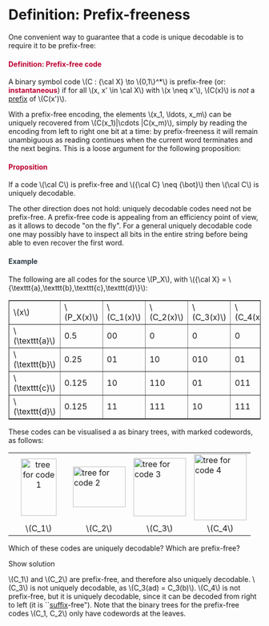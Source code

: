 # Definition: Prefix-freeness

<p>One convenient way to guarantee that a code is unique decodable is to require it to be prefix-free:</p>
<div class="content-box pad-box-mini border border-trbl border-round">
<h4 style="color: #bc0031;"><strong>Definition: Prefix-free code</strong></h4>
A binary symbol code \(C : {\cal X} \to \{0,1\}^*\) is prefix-free (or: <span style="color: #bc0031;"><strong>instantaneous</strong></span>) if for all \(x, x' \in \cal X\) with \(x \neq x'\), \(C(x)\) is <i>not</i> a <a href="https://en.wikipedia.org/wiki/Substring#Prefix">prefix</a> of \(C(x')\).</div>
<p>With a prefix-free encoding, the elements \(x_1, \ldots, x_m\) can be uniquely recovered from \(C(x_1)|\cdots |C(x_m)\), simply by reading the encoding from left to right one bit at a time: by prefix-freeness it will remain unambiguous as reading continues when the current word terminates and the next begins. This is a loose argument for the following proposition:</p>
<div class="content-box pad-box-mini border border-trbl border-round">
<h4 style="color: #bc0031;"><strong>Proposition</strong></h4>
If a code \(\cal C\) is prefix-free and \({\cal C} \neq {\bot}\) then \(\cal C\) is uniquely decodable.</div>
<p>The other direction does not hold: uniquely decodable codes need not be prefix-free. A prefix-free code is appealing from an efficiency point of view, as it allows to decode "on the fly". For a general uniquely decodable code one may possibly have to inspect all bits in the entire string before being able to even recover the first word.</p>
<div class="content-box pad-box-mini border border-trbl border-round">
<h4 style="color: #2d3b45;"><strong>Example</strong></h4>
The following are all codes for the source \(P_X\), with \({\cal X} = \{\texttt{a},\texttt{b},\texttt{c},\texttt{d}\}\):
<table style="border-collapse: collapse; width: 100%;" border="1">
<tbody>
<tr>
<td style="width: 16.6667%;">\(x\)</td>
<td style="width: 16.6667%;">\(P_X(x)\)</td>
<td style="width: 16.6667%;">\(C_1(x)\)</td>
<td style="width: 16.6667%;">\(C_2(x)\)</td>
<td style="width: 16.6667%;">\(C_3(x)\)</td>
<td style="width: 16.6667%;">\(C_4(x)\)</td>
</tr>
<tr>
<td style="width: 16.6667%;">\(\texttt{a}\)</td>
<td style="width: 16.6667%;">0.5</td>
<td style="width: 16.6667%;">00</td>
<td style="width: 16.6667%;">0</td>
<td style="width: 16.6667%;">0</td>
<td style="width: 16.6667%;">0</td>
</tr>
<tr>
<td style="width: 16.6667%;">\(\texttt{b}\)</td>
<td style="width: 16.6667%;">0.25</td>
<td style="width: 16.6667%;">01</td>
<td style="width: 16.6667%;">10</td>
<td style="width: 16.6667%;">010</td>
<td style="width: 16.6667%;">01</td>
</tr>
<tr>
<td style="width: 16.6667%;">\(\texttt{c}\)</td>
<td style="width: 16.6667%;">0.125</td>
<td style="width: 16.6667%;">10</td>
<td style="width: 16.6667%;">110</td>
<td style="width: 16.6667%;">01</td>
<td style="width: 16.6667%;">011</td>
</tr>
<tr>
<td style="width: 16.6667%;">\(\texttt{d}\)</td>
<td style="width: 16.6667%;">0.125</td>
<td style="width: 16.6667%;">11</td>
<td style="width: 16.6667%;">111</td>
<td style="width: 16.6667%;">10</td>
<td style="width: 16.6667%;">111</td>
</tr>
</tbody>
</table>
These codes can be visualised a as binary trees, with marked codewords, as follows:
<table style="width: 100%;">
<tbody>
<tr>
<td style="width: 25%; text-align: center;"><img src="https://canvas.uva.nl/courses/10933/files/1322416/preview?verifier=Ou2pIKRWi4StlHSR9LUhKmbMWvWKS1ZpzgipHY8L" alt="tree for code 1" width="71" height="114" data-api-endpoint="https://canvas.uva.nl/api/v1/courses/10933/files/1322416" data-api-returntype="File"></td>
<td style="width: 25%;"><img src="https://canvas.uva.nl/courses/10933/files/1322415/preview?verifier=fCg3UBScgskRXeDFDWg7rYa18M7zY95ZMNpwfg0t" alt="tree for code 2" width="105" height="81" data-api-endpoint="https://canvas.uva.nl/api/v1/courses/10933/files/1322415" data-api-returntype="File"></td>
<td style="width: 25%;"><img src="https://canvas.uva.nl/courses/10933/files/1322414/preview?verifier=oJhYlYj4m8ZqaALtGBMzWxT3QaZbfF1rMUpFenjY" alt="tree for code 3" width="105" height="116" data-api-endpoint="https://canvas.uva.nl/api/v1/courses/10933/files/1322414" data-api-returntype="File"></td>
<td style="width: 25%;"><img src="https://canvas.uva.nl/courses/10933/files/1322413/preview?verifier=ieuuL7pWG8JZkyfBDIlmzOtHDgeJn6xgeCL8c4rw" alt="tree for code 4" width="105" height="132" data-api-endpoint="https://canvas.uva.nl/api/v1/courses/10933/files/1322413" data-api-returntype="File"></td>
</tr>
<tr>
<td style="width: 25%; text-align: center;">\(C_1\)</td>
<td style="width: 25%; text-align: center;">\(C_2\)</td>
<td style="width: 25%; text-align: center;">\(C_3\)</td>
<td style="width: 25%; text-align: center;">\(C_4\)</td>
</tr>
</tbody>
</table>
Which of these codes are uniquely decodable? Which are prefix-free?
<p><span class="element_toggler" role="button" aria-controls="group2" aria-label="Toggler" aria-expanded="false"><span class="Button">Show solution</span></span></p>
<div id="group2" style="">
<div class="content-box">\(C_1\) and \(C_2\) are prefix-free, and therefore also uniquely decodable. \(C_3\) is not uniquely decodable, as \(C_3(ad) = C_3(b)\). \(C_4\) is not prefix-free, but it is uniquely decodable, since it can be decoded from right to left (it is ``<a href="https://en.wikipedia.org/wiki/Substring#Suffix">suffix</a>-free"). Note that the binary trees for the prefix-free codes \(C_1, C_2\) only have codewords at the leaves.</div>
</div>
</div>